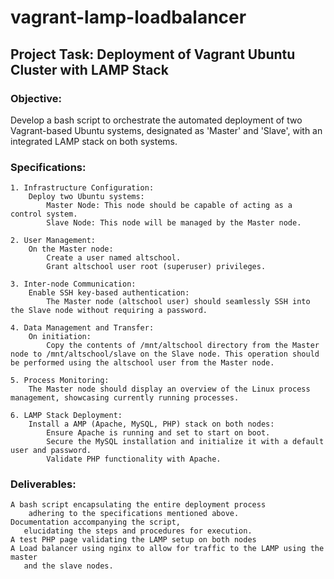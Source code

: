 # vagrant-lamp-loadbalancer

## Project Task: Deployment of Vagrant Ubuntu Cluster with LAMP Stack

### Objective:
Develop a bash script to orchestrate the automated deployment 
of two Vagrant-based Ubuntu systems, 
designated as 'Master' and 'Slave', 
with an integrated LAMP stack on both systems.

### Specifications:

    1. Infrastructure Configuration:
        Deploy two Ubuntu systems:
            Master Node: This node should be capable of acting as a control system.
            Slave Node: This node will be managed by the Master node.

    2. User Management:
        On the Master node:
            Create a user named altschool.
            Grant altschool user root (superuser) privileges.

    3. Inter-node Communication:
        Enable SSH key-based authentication:
            The Master node (altschool user) should seamlessly SSH into the Slave node without requiring a password.

    4. Data Management and Transfer:
        On initiation:
            Copy the contents of /mnt/altschool directory from the Master node to /mnt/altschool/slave on the Slave node. This operation should be performed using the altschool user from the Master node.

    5. Process Monitoring:
        The Master node should display an overview of the Linux process management, showcasing currently running processes.

    6. LAMP Stack Deployment:
        Install a AMP (Apache, MySQL, PHP) stack on both nodes:
            Ensure Apache is running and set to start on boot.
            Secure the MySQL installation and initialize it with a default user and password.
            Validate PHP functionality with Apache.

### Deliverables:

    A bash script encapsulating the entire deployment process 
        adhering to the specifications mentioned above.
    Documentation accompanying the script, 
       elucidating the steps and procedures for execution.
    A test PHP page validating the LAMP setup on both nodes 
    A Load balancer using nginx to allow for traffic to the LAMP using the master 
       and the slave nodes.
